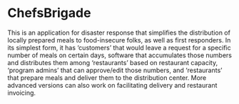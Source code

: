 # ChefsBrigade

This is an application for disaster response that simplifies the distribution of locally prepared meals to food-insecure folks, as well as first responders. In its simplest form, it has ‘customers’ that would leave a request for a specific number of meals on certain days, software that accumulates those numbers and distributes them among ‘restaurants’ based on restaurant capacity, ‘program admins’ that can approve/edit those numbers, and ‘restaurants’ that prepare meals and deliver them to the distribution center. More advanced versions can also work on facilitating delivery and restaurant invoicing.
